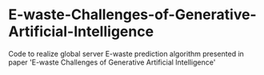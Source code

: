 # E-waste-Challenges-of-Generative-Artificial-Intelligence
Code to realize global server E-waste prediction algorithm presented in paper 'E-waste Challenges of Generative Artificial Intelligence'
